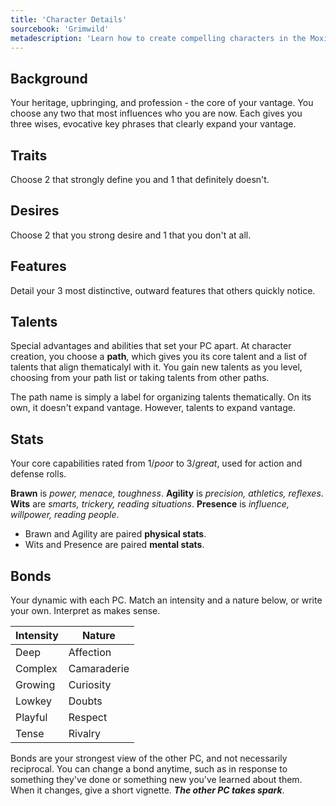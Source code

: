 ```yaml
---
title: 'Character Details'
sourcebook: 'Grimwild'
metadescription: 'Learn how to create compelling characters in the Moxie tabletop RPG system, including backgrounds, traits, desires, features, talents, stats, and bonds for immersive roleplaying.'
---
```


## Background

Your heritage, upbringing, and profession - the core of your vantage. You choose any two that most influences who you are now. Each gives you three wises, evocative key phrases that clearly expand your vantage.

## Traits

Choose 2 that strongly define you and 1 that definitely doesn't.

## Desires

Choose 2 that you strong desire and 1 that you don't at all.

## Features

Detail your 3 most distinctive, outward features that others quickly notice.

## Talents

Special advantages and abilities that set your PC apart. At character creation, you choose a **path**, which gives you its core talent and a list of talents that align thematicalyl with it. You gain new talents as you level, choosing from your path list or taking talents from other paths.

The path name is simply a label for organizing talents thematically. On its own, it doesn't expand vantage. However, talents to expand vantage.

## Stats

Your core capabilities rated from 1/_poor_ to 3/_great_, used for action and defense rolls.

**Brawn** is _power, menace, toughness_.
**Agility** is _precision, athletics, reflexes_.
**Wits** are _smarts, trickery, reading situations_.
**Presence** is _influence, willpower, reading people_.

- Brawn and Agility are paired **physical stats**.
- Wits and Presence are paired **mental stats**.

## Bonds

Your dynamic with each PC. Match an intensity and a nature below, or write your own. Interpret as makes sense.

| Intensity | Nature      |
| --------- | ----------- |
| Deep      | Affection   |
| Complex   | Camaraderie |
| Growing   | Curiosity   |
| Lowkey    | Doubts      |
| Playful   | Respect     |
| Tense     | Rivalry     |

Bonds are your strongest view of the other PC, and not necessarily reciprocal. You can change a bond anytime, such as in response to something they've done or something new you've learned about them. When it changes, give a short vignette. **_The other PC takes spark_**.
